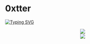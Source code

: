 # 0xtter

<a href="https://git.io/typing-svg"><img src="https://readme-typing-svg.demolab.com?font=Fira+Code&size=21&pause=1000&color=43F700&center=true&vCenter=true&width=600&lines=Hello+I'm+Thomas!;%F0%9F%A7%91%E2%80%8D%F0%9F%92%BB+Ing%C3%A9nieur+CSIRT+%C3%A0+Orange+Cyberd%C3%A9fense;%F0%9F%93%9A+%C3%89tudiant+%C3%A0+ISEN+Lille" alt="Typing SVG" /></a>

<p align="center">
 <img src="https://github-readme-stats.vercel.app/api?username=0xtter&theme=vue-dark&show_icons=true" style="text-align:center"></img>
 <br>
 <img src="https://github-readme-stats.vercel.app/api/top-langs/?username=0xtter&theme=cobalt&show_icons=true">
</p>
